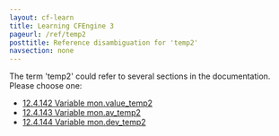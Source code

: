 ```yaml
---
layout: cf-learn
title: Learning CFEngine 3
pageurl: /ref/temp2
posttitle: Reference disambiguation for 'temp2'
navsection: none
---
```


The term 'temp2' could refer to several sections in the documentation. Please choose one:

- [12.4.142 Variable mon.value_temp2](https://cfengine.com/manuals/cf3-Reference#Variable-mon.value_temp2)
- [12.4.143 Variable mon.av_temp2](https://cfengine.com/manuals/cf3-Reference#Variable-mon.av_temp2)
- [12.4.144 Variable mon.dev_temp2](https://cfengine.com/manuals/cf3-Reference#Variable-mon.dev_temp2)
